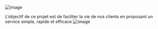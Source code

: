 ![image](https://user-images.githubusercontent.com/83395559/139408955-a2b7a888-5847-4eb0-b283-484928bf0f4e.png)

L’objectif de ce projet est de faciliter la vie de nos clients en proposant un service simple, rapide et efficace
![image](https://user-images.githubusercontent.com/83395559/139409300-b89fe487-e81e-4cab-baf9-b483df2c2b88.png)
